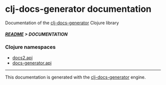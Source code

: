 
# clj-docs-generator documentation

Documentation of the [clj-docs-generator](https://github.com/bithandshake/clj-docs-generator) Clojure library

##### [README](../README.md) > DOCUMENTATION

### Clojure namespaces

* [docs2.api](clj/docs2/API.md)
* [docs-generator.api](clj/docs-generator/API.md)

---

This documentation is generated with the [clj-docs-generator](https://github.com/bithandshake/clj-docs-generator) engine.


